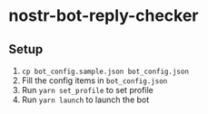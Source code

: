 # nostr-bot-reply-checker
## Setup
1. `cp bot_config.sample.json bot_config.json`
2. Fill the config items in `bot_config.json`
3. Run `yarn set_profile` to set profile
4. Run `yarn launch` to launch the bot
